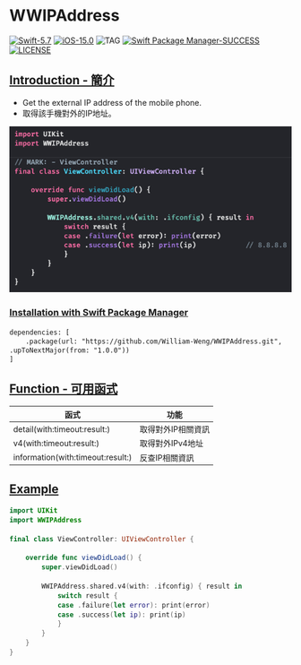 # WWIPAddress
[![Swift-5.7](https://img.shields.io/badge/Swift-5.7-orange.svg?style=flat)](https://developer.apple.com/swift/) [![iOS-15.0](https://img.shields.io/badge/iOS-15.0-pink.svg?style=flat)](https://developer.apple.com/swift/) ![TAG](https://img.shields.io/github/v/tag/William-Weng/WWIPAddress) [![Swift Package Manager-SUCCESS](https://img.shields.io/badge/Swift_Package_Manager-SUCCESS-blue.svg?style=flat)](https://developer.apple.com/swift/) [![LICENSE](https://img.shields.io/badge/LICENSE-MIT-yellow.svg?style=flat)](https://developer.apple.com/swift/)

## [Introduction - 簡介](https://swiftpackageindex.com/William-Weng)
- Get the external IP address of the mobile phone.
- 取得該手機對外的IP地址。

![WWIPAddress](./Example.png)

### [Installation with Swift Package Manager](https://medium.com/彼得潘的-swift-ios-app-開發問題解答集/使用-spm-安裝第三方套件-xcode-11-新功能-2c4ffcf85b4b)
```
dependencies: [
    .package(url: "https://github.com/William-Weng/WWIPAddress.git", .upToNextMajor(from: "1.0.0"))
]
```

## [Function - 可用函式](https://ezgif.com/video-to-webp)
|函式|功能|
|-|-|
|detail(with:timeout:result:)|取得對外IP相關資訊|
|v4(with:timeout:result:)|取得對外IPv4地址|
|information(with:timeout:result:)|反查IP相關資訊|

## [Example](https://ezgif.com/video-to-webp)
```swift
import UIKit
import WWIPAddress

final class ViewController: UIViewController {

    override func viewDidLoad() {
        super.viewDidLoad()
        
        WWIPAddress.shared.v4(with: .ifconfig) { result in
            switch result {
            case .failure(let error): print(error)
            case .success(let ip): print(ip)
            }
        }
    }
}
```
